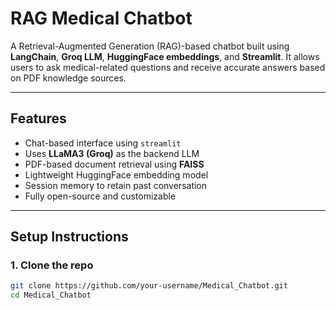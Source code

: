 # RAG Medical Chatbot

A Retrieval-Augmented Generation (RAG)-based chatbot built using **LangChain**, **Groq LLM**, **HuggingFace embeddings**, and **Streamlit**. It allows users to ask medical-related questions and receive accurate answers based on PDF knowledge sources.

---

##  Features

- Chat-based interface using `streamlit`
- Uses **LLaMA3 (Groq)** as the backend LLM
- PDF-based document retrieval using **FAISS**
- Lightweight HuggingFace embedding model
- Session memory to retain past conversation
- Fully open-source and customizable

---

##  Setup Instructions

### 1. Clone the repo
```bash
git clone https://github.com/your-username/Medical_Chatbot.git
cd Medical_Chatbot
